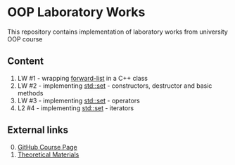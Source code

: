 # OOP Laboratory Works

This repository contains implementation of laboratory works from university OOP course

## Content

1. LW #1 - wrapping [forward-list](https://github.com/ellgenta/DSA-labs/blob/main/dsa_lab_2.c) in a C++ class
2. LW #2 - implementing [std::set](https://en.cppreference.com/w/cpp/container/set.html) - constructors, destructor and basic methods
3. LW #3 - implementing [std::set](https://en.cppreference.com/w/cpp/container/set.html) - operators
4. L2 #4 - implementing [std::set](https://en.cppreference.com/w/cpp/container/set.html) - iterators

## External links 

0. [GitHub Course Page](https://github.com/AbsoluteVirtue/fcim_poo_21.6)
1. [Theoretical Materials](https://absolutevirtue.github.io/fcim_poo_21.6/)
